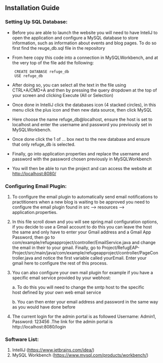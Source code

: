 ## Installation Guide

### Setting Up SQL Database:

 - Before you are able to launch the website you will need to have InteliJ to open the application and configure a MySQL database to store information, such as information about events and blog pages. To do so first find the reuge_db.sql file in the repository

 - From here copy this code into a connection in MySQLWorkbench, and at the very top of the file add the following:

		CREATE DATABASE refuge_db  
		USE refuge_db

 - After doing so, you can select all the text in the file using CTRL+A/CMD+A and then by pressing the query dropdown at the top of your screen and clicking Execute (All or Selection)

 - Once done in IntelliJ click the databases icon (4 stacked circles), in this menu click the plus icon and then new data source, then click MySQL

 - Here choose the name refuge_db@localhost, ensure the host is set to localhost and enter the username and password you previously set in MySQLWorkbench.

 - Once done click the 1 of … box next to the new database and ensure that only refuge_db is selected.

 - Finally, go into application properties and replace the username and password with the password chosen previously in MySQLWorkbench

 - You will then be able to run the project and can access the website at [http://localhost:8080/](http://localhost:8080/)


### Configuring Email Plugin:

 1. To configure the email plugin to automatically send email notifications to practitioners when a new blog is waiting to be approved you need to configure the email plugin found in src --> resources --> application.properties.

 2. In this file scroll down and you will see spring.mail configuration options, if you decide to use a Gmail account to do this you can leave the host the same and only have to enter your Gmail address and a Gmail App Password, then go to com/example/refugeapproject/controller/EmailService.java and change the email in their to your gmail. Finally, go to Project/RefugEAP-Project/src/main/java/com/example/refugeapproject/controller/PageController.java and notice the first variable called yourEmail. Enter your gmail here to configure the rest of this process.
 

 3. You can also configure your own mail plugin for example if you have a specific email service provided by your webhost:
 
	a. To do this you will need to change the smtp host to the specific  
		host defined by your own web email service
		
	b. You can then enter your email address and password in the same way as you would have done before

 4. The current login for the admin portal is as followed Username: Admin1, Password: 123456  .The link for the admin portal is http://localhost:8080/login


### Software List:

1. IntelliJ (https://www.jetbrains.com/idea/)
2. MySQL Workbench (https://www.mysql.com/products/workbench/)
